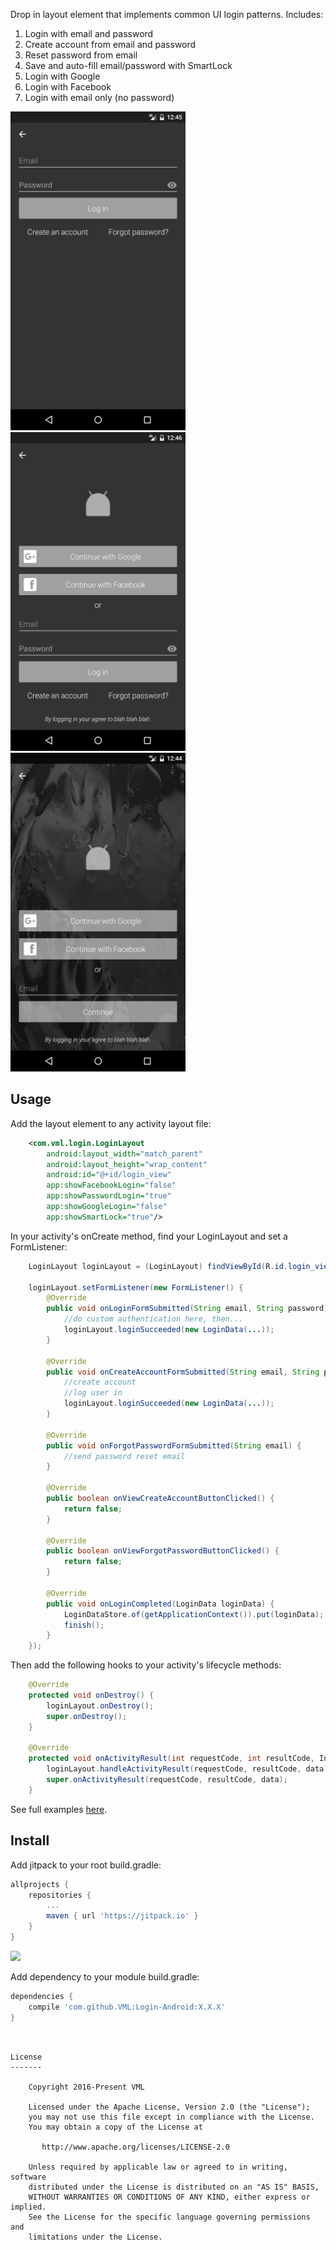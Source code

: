 Drop in layout element that implements common UI login patterns.  Includes:

1. Login with email and password
2. Create account from email and password
3. Reset password from email
4. Save and auto-fill email/password with SmartLock
5. Login with Google
6. Login with Facebook
7. Login with email only (no password)


<img src="art/basic.png" width="280" height="510" />&nbsp;
<img src="art/full.png" width="280" height="510"/>&nbsp;
<img src="art/passwordless.png" width="280" height="510"/>

## Usage

Add the layout element to any activity layout file:

```xml
    <com.vml.login.LoginLayout
        android:layout_width="match_parent"
        android:layout_height="wrap_content"
        android:id="@+id/login_view"
        app:showFacebookLogin="false"
        app:showPasswordLogin="true"
        app:showGoogleLogin="false"
        app:showSmartLock="true"/>
```    
    
In your activity's onCreate method, find your LoginLayout and set a FormListener:

```java
    LoginLayout loginLayout = (LoginLayout) findViewById(R.id.login_view);

    loginLayout.setFormListener(new FormListener() {
        @Override
        public void onLoginFormSubmitted(String email, String password) {
            //do custom authentication here, then...
            loginLayout.loginSucceeded(new LoginData(...));
        }

        @Override
        public void onCreateAccountFormSubmitted(String email, String password) {
            //create account
            //log user in
            loginLayout.loginSucceeded(new LoginData(...));
        }

        @Override
        public void onForgotPasswordFormSubmitted(String email) {
            //send password reset email
        }

        @Override
        public boolean onViewCreateAccountButtonClicked() {
            return false;
        }

        @Override
        public boolean onViewForgotPasswordButtonClicked() {
            return false;
        }

        @Override
        public void onLoginCompleted(LoginData loginData) {
            LoginDataStore.of(getApplicationContext()).put(loginData);
            finish();
        }
    });
```

Then add the following hooks to your activity's lifecycle methods:

```java
    @Override
    protected void onDestroy() {
        loginLayout.onDestroy();
        super.onDestroy();
    }

    @Override
    protected void onActivityResult(int requestCode, int resultCode, Intent data) {
        loginLayout.handleActivityResult(requestCode, resultCode, data);
        super.onActivityResult(requestCode, resultCode, data);
    }
```


See full examples [here](app/src/main/java/com/sample/login).

## Install
Add jitpack to your root build.gradle:
```groovy
allprojects {
    repositories {
        ...
        maven { url 'https://jitpack.io' }
    }
}
```
[![](https://jitpack.io/v/VML/Login-Android.svg)](https://jitpack.io/#VML/Login-Android)

Add dependency to your module build.gradle:
```groovy
dependencies {
    compile 'com.github.VML:Login-Android:X.X.X'
}
```    


    
```


License
-------

    Copyright 2016-Present VML

    Licensed under the Apache License, Version 2.0 (the "License");
    you may not use this file except in compliance with the License.
    You may obtain a copy of the License at

       http://www.apache.org/licenses/LICENSE-2.0

    Unless required by applicable law or agreed to in writing, software
    distributed under the License is distributed on an "AS IS" BASIS,
    WITHOUT WARRANTIES OR CONDITIONS OF ANY KIND, either express or implied.
    See the License for the specific language governing permissions and
    limitations under the License.